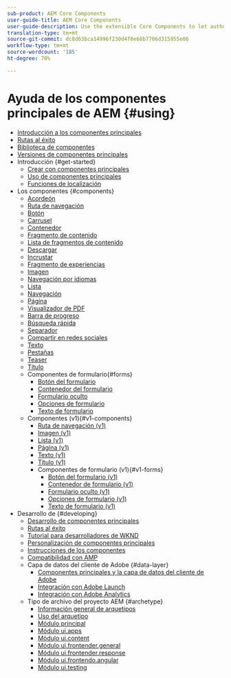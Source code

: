 ```yaml
---
sub-product: AEM Core Components
user-guide-title: AEM Core Components
user-guide-description: Use the extensible Core Components to let authors easily create content.
translation-type: tm+mt
source-git-commit: dc8d63bca14996f230d4f8e68b7706d315955e06
workflow-type: tm+mt
source-wordcount: '185'
ht-degree: 70%

---
```



# Ayuda de los componentes principales de AEM {#using}

+ [Introducción a los componentes principales](introduction.md)
+ [Rutas al éxito](developing/success.md)
+ [Biblioteca de componentes](https://adobe.com/go/aem_cmp_library)
+ [Versiones de componentes principales](versions.md)
+ Introducción {#get-started}
   + [Crear con componentes principales](get-started/authoring.md)
   + [Uso de componentes principales](get-started/using.md)
   + [Funciones de localización](get-started/localization.md)
+ Los componentes {#components}
   + [Acordeón](components/accordion.md)
   + [Ruta de navegación](components/breadcrumb.md)
   + [Botón](components/button.md)
   + [Carrusel](components/carousel.md)
   + [Contenedor](components/container.md)
   + [Fragmento de contenido](components/content-fragment-component.md)
   + [Lista de fragmentos de contenido](components/content-fragment-list.md)
   + [Descargar](components/download.md)
   + [Incrustar](components/embed.md)
   + [Fragmento de experiencias](components/experience-fragment.md)
   + [Imagen](components/image.md)
   + [Navegación por idiomas](components/language-navigation.md)
   + [Lista](components/list.md)
   + [Navegación](components/navigation.md)
   + [Página](components/page.md)
   + [Visualizador de PDF](components/pdf-viewer.md)
   + [Barra de progreso](components/progress-bar.md)
   + [Búsqueda rápida](components/quick-search.md)
   + [Separador](components/separator.md)
   + [Compartir en redes sociales](components/sharing.md)
   + [Texto](components/text.md)
   + [Pestañas](components/tabs.md)
   + [Teaser](components/teaser.md)
   + [Título](components/title.md)
   + Componentes de formulario{#forms}
      + [Botón del formulario](components/forms/form-button.md)
      + [Contenedor del formulario](components/forms/form-container.md)
      + [Formulario oculto](components/forms/form-hidden.md)
      + [Opciones de formulario](components/forms/form-options.md)
      + [Texto de formulario](components/forms/form-text.md)
   + Componentes (v1){#v1-components}
      + [Ruta de navegación (v1)](components/v1/breadcrumb-v1.md)
      + [Imagen (v1)](components/v1/image-v1.md)
      + [Lista (v1)](components/v1/list-v1.md)
      + [Página (v1)](components/v1/page-v1.md)
      + [Texto (v1)](components/v1/text-v1.md)
      + [Título (v1)](components/v1/title-v1.md)
      + Componentes de formulario (v1){#v1-forms}
         + [Botón del formulario (v1)](components/v1/form-button-v1.md)
         + [Contenedor de formulario (v1)](components/v1/form-container-v1.md)
         + [Formulario oculto (v1)](components/v1/form-hidden-v1.md)
         + [Opciones de formulario (v1)](components/v1/form-options-v1.md)
         + [Texto de formulario (v1)](components/v1/form-text-v1.md)
+ Desarrollo de {#developing}
   + [Desarrollo de componentes principales](developing/overview.md)
   + [Rutas al éxito](developing/success.md)
   + [Tutorial para desarrolladores de WKND](https://docs.adobe.com/content/help/en/experience-manager-learn/getting-started-wknd-tutorial-develop/overview.html)
   + [Personalización de componentes principales](developing/customizing.md)
   + [Instrucciones de los componentes](developing/guidelines.md)
   + [Compatibilidad con AMP](developing/amp.md)
   + Capa de datos del cliente de Adobe {#data-layer}
      + [Componentes principales y la capa de datos del cliente de Adobe](developing/data-layer/overview.md)
      + [Integración con Adobe Launch](developing/data-layer/launch-integration.md)
      + [Integración con Adobe Analytics](developing/data-layer/analytics-integration.md)
   + Tipo de archivo del proyecto AEM {#archetype}
      + [Información general de arquetipos](developing/archetype/overview.md)
      + [Uso del arquetipo](developing/archetype/using.md)
      + [Módulo principal](developing/archetype/core.md)
      + [Módulo ui.apps](developing/archetype/uiapps.md)
      + [Módulo ui.content](developing/archetype/uicontent.md)
      + [Módulo ui.frontender.general](developing/archetype/uifrontend.md)
      + [Módulo ui.frontender.response](developing/archetype/uifrontend-react.md)
      + [Módulo ui.frontendo.angular](developing/archetype/uifrontend-angular.md)
      + [Módulo ui.testing](developing/archetype/uitests.md)
